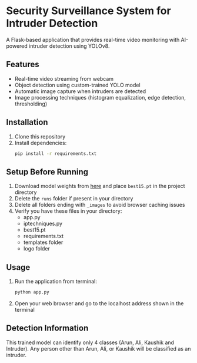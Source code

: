 # Security Surveillance System for Intruder Detection

A Flask-based application that provides real-time video monitoring with AI-powered intruder detection using YOLOv8.

## Features

- Real-time video streaming from webcam
- Object detection using custom-trained YOLO model
- Automatic image capture when intruders are detected
- Image processing techniques (histogram equalization, edge detection, thresholding)

## Installation

1. Clone this repository
2. Install dependencies:
   ```bash
   pip install -r requirements.txt
   ```

## Setup Before Running

1. Download model weights from [here](https://drive.google.com/file/d/16zYRZZ6x-llVUJFSU5u8zjvQZzTT_leX/view?usp=sharing) and place `best15.pt` in the project directory
2. Delete the `runs` folder if present in your directory
3. Delete all folders ending with `_images` to avoid browser caching issues
4. Verify you have these files in your directory:
   - app.py
   - iptechniques.py
   - best15.pt
   - requirements.txt
   - templates folder
   - logo folder

## Usage

1. Run the application from terminal:
   ```bash
   python app.py
   ```
2. Open your web browser and go to the localhost address shown in the terminal

## Detection Information

This trained model can identify only 4 classes (Arun, Ali, Kaushik and Intruder). Any person other than Arun, Ali, or Kaushik will be classified as an intruder.
